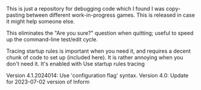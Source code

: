 This is just a repository for debugging code which I found I was copy-pasting between different work-in-progress games.  This is released in case it might help someone else.

This eliminates the "Are you sure?" question when quitting; useful to speed up the command-line test/edit cycle.

Tracing startup rules is important when you need it, and requires a decent chunk of code to set up (included here).  It is rather annoying when you don't need it.  It's enabled with
	Use startup rules tracing

Version 4.1.2024014: Use 'configuration flag' syntax.
Version 4.0: Update for 2023-07-02 version of Inform

